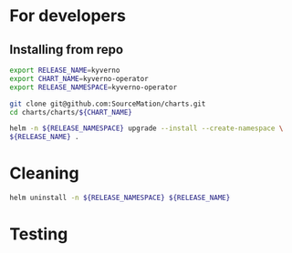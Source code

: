 # For developers
 
## Installing from repo
 
```bash
export RELEASE_NAME=kyverno
export CHART_NAME=kyverno-operator
export RELEASE_NAMESPACE=kyverno-operator

git clone git@github.com:SourceMation/charts.git
cd charts/charts/${CHART_NAME}

helm -n ${RELEASE_NAMESPACE} upgrade --install --create-namespace \
${RELEASE_NAME} .
``` 

# Cleaning

```bash
helm uninstall -n ${RELEASE_NAMESPACE} ${RELEASE_NAME}
```

# Testing

```bash

```

